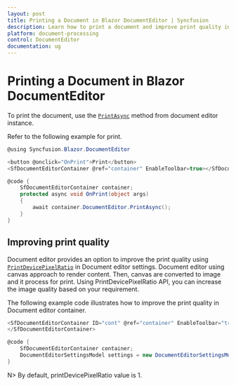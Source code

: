 ```yaml
---
layout: post
title: Printing a Document in Blazor DocumentEditor | Syncfusion
description: Learn how to print a document and improve print quality in the Syncfusion Blazor DocumentEditor component.
platform: document-processing
control: DocumentEditor
documentation: ug
---
```


# Printing a Document in Blazor DocumentEditor

To print the document, use the [`PrintAsync`](https://help.syncfusion.com/cr/blazor/Syncfusion.Blazor.DocumentEditor.SfDocumentEditor.html#Syncfusion_Blazor_DocumentEditor_SfDocumentEditor_PrintAsync) method from document editor instance.

Refer to the following example for print.

```csharp
@using Syncfusion.Blazor.DocumentEditor

<button @onclick="OnPrint">Print</button>
<SfDocumentEditorContainer @ref="container" EnableToolbar=true></SfDocumentEditorContainer>

@code {
    SfDocumentEditorContainer container;
    protected async void OnPrint(object args)
    {
        await container.DocumentEditor.PrintAsync();
    }
}
```

## Improving print quality

Document editor provides an option to improve the print quality using [`PrintDevicePixelRatio`](https://help.syncfusion.com/cr/blazor/Syncfusion.Blazor.DocumentEditor.DocumentEditorSettingsModel.html#Syncfusion_Blazor_DocumentEditor_DocumentEditorSettingsModel_PrintDevicePixelRatio) in Document editor settings. Document editor using canvas approach to render content. Then, canvas are converted to image and it process for print. Using PrintDevicePixelRatio API, you can increase the image quality based on your requirement.

The following example code illustrates how to improve the print quality in Document editor container.

```csharp
<SfDocumentEditorContainer ID="cont" @ref="container" EnableToolbar="true" DocumentEditorSettings="settings" Height="590px">
</SfDocumentEditorContainer>

@code {
    SfDocumentEditorContainer container;
    DocumentEditorSettingsModel settings = new DocumentEditorSettingsModel() { PrintDevicePixelRatio = 2 };
}
```

N> By default, printDevicePixelRatio value is 1.